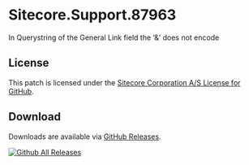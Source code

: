 # Sitecore.Support.87963
In Querystring of the General Link field the &#8216;&amp;&#8217; does not encode

## License  
This patch is licensed under the [Sitecore Corporation A/S License for GitHub](https://github.com/sitecoresupport/Sitecore.Support.87963/blob/master/LICENSE).  

## Download  
Downloads are available via [GitHub Releases](https://github.com/sitecoresupport/Sitecore.Support.87963/releases).  

[![Github All Releases](https://img.shields.io/github/downloads/SitecoreSupport/Sitecore.Support.87963/total.svg)](https://github.com/SitecoreSupport/Sitecore.Support.87963/releases)
